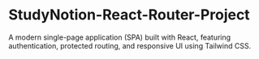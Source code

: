 # StudyNotion-React-Router-Project
A modern single-page application (SPA) built with React, featuring authentication, protected routing, and responsive UI using Tailwind CSS.
